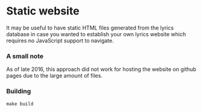 # Static website

It may be useful to have static HTML files generated from the lyrics database
in case you wanted to establish your own lyrics website which requires no
JavaScript support to navigate.


### A small note

As of late 2016, this approach did not work for hosting the website
on github pages due to the large amount of files.


### Building

`make build`
